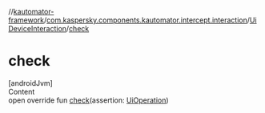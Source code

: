 //[kautomator-framework](../../index.md)/[com.kaspersky.components.kautomator.intercept.interaction](../index.md)/[UiDeviceInteraction](index.md)/[check](check.md)



# check  
[androidJvm]  
Content  
open override fun [check](check.md)(assertion: [UiOperation](../../com.kaspersky.components.kautomator.intercept.operation/-ui-operation/index.md)<UiDevice>)  



